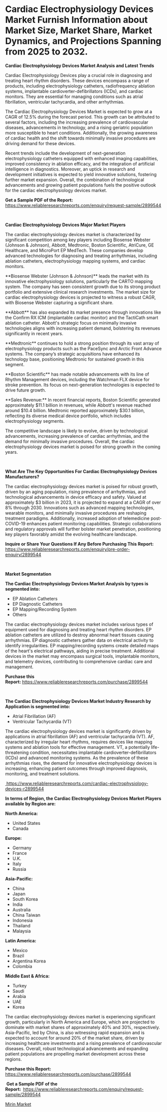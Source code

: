 <p><h1>Cardiac Electrophysiology Devices Market Furnish Information about Market Size, Market Share, Market Dynamics, and Projections Spanning from 2025 to 2032.</h1></p><p><strong>Cardiac Electrophysiology Devices Market Analysis and Latest Trends</strong></p>
<p><p>Cardiac Electrophysiology Devices play a crucial role in diagnosing and treating heart rhythm disorders. These devices encompass a range of products, including electrophysiology catheters, radiofrequency ablation systems, implantable cardioverter-defibrillators (ICDs), and cardiac monitors. They are essential for managing conditions such as atrial fibrillation, ventricular tachycardia, and other arrhythmias.</p><p>The Cardiac Electrophysiology Devices Market is expected to grow at a CAGR of 12.5% during the forecast period. This growth can be attributed to several factors, including the increasing prevalence of cardiovascular diseases, advancements in technology, and a rising geriatric population more susceptible to heart conditions. Additionally, the growing awareness of cardiac health and the shift towards minimally invasive procedures are driving demand for these devices.</p><p>Recent trends include the development of next-generation electrophysiology catheters equipped with enhanced imaging capabilities, improved consistency in ablation efficacy, and the integration of artificial intelligence in diagnostics. Moreover, an uptick in research and development initiatives is expected to yield innovative solutions, fostering further market expansion. Overall, the combination of technological advancements and growing patient populations fuels the positive outlook for the cardiac electrophysiology devices market.</p></p>
<p><strong>Get a Sample PDF of the Report:&nbsp;</strong> <a href="https://www.reliableresearchreports.com/enquiry/request-sample/2899544?utm_campaign=3316&utm_medium=2&utm_source=Github&utm_content=ia&utm_term=16032025&utm_id=cardiac-electrophysiology-devices">https://www.reliableresearchreports.com/enquiry/request-sample/2899544</a></p>
<p>&nbsp;</p>
<p><strong>Cardiac Electrophysiology Devices Major Market Players</strong></p>
<p><p>The cardiac electrophysiology devices market is characterized by significant competition among key players including Biosense Webster (Johnson & Johnson), Abbott, Medtronic, Boston Scientific, AtriCure, GE Healthcare, and MicroPort EP MedTech. These companies develop advanced technologies for diagnosing and treating arrhythmias, including ablation catheters, electrophysiology mapping systems, and cardiac monitors.</p><p>**Biosense Webster (Johnson & Johnson)** leads the market with its innovative electrophysiology solutions, particularly the CARTO mapping system. The company has seen consistent growth due to its strong product portfolio and extensive clinical research investments. The market size for cardiac electrophysiology devices is projected to witness a robust CAGR, with Biosense Webster capturing a significant share.</p><p>**Abbott** has also expanded its market presence through innovations like the Confirm RX ICM (implantable cardiac monitor) and the TactiCath smart ablation catheter. Abbott's strategic focus on minimally invasive technologies aligns with increasing patient demand, bolstering its revenues significantly in recent years.</p><p>**Medtronic** continues to hold a strong position through its vast array of electrophysiology products such as the PaceSync and Arctic Front Advance systems. The company’s strategic acquisitions have enhanced its technology base, positioning Medtronic for sustained growth in this segment.</p><p>**Boston Scientific** has made notable advancements with its line of Rhythm Management devices, including the Watchman FLX device for stroke prevention. Its focus on next-generation technologies is expected to drive future growth.</p><p>**Sales Revenue:** In recent financial reports, Boston Scientific generated approximately $11.1 billion in revenues, while Abbott's revenue reached around $10.4 billion. Medtronic reported approximately $30.1 billion, reflecting its diverse medical device portfolio, which includes electrophysiology segments.</p><p>The competitive landscape is likely to evolve, driven by technological advancements, increasing prevalence of cardiac arrhythmias, and the demand for minimally invasive procedures. Overall, the cardiac electrophysiology devices market is poised for strong growth in the coming years.</p></p>
<p>&nbsp;</p>
<p><strong>What Are The Key Opportunities For Cardiac Electrophysiology Devices Manufacturers?</strong></p>
<p><p>The cardiac electrophysiology devices market is poised for robust growth, driven by an aging population, rising prevalence of arrhythmias, and technological advancements in device efficacy and safety. Valued at approximately $3 billion in 2023, it is projected to expand at a CAGR of over 8% through 2030. Innovations such as advanced mapping technologies, wearable monitors, and minimally invasive procedures are reshaping treatment paradigms. Additionally, increased adoption of telemedicine post-COVID-19 enhances patient monitoring capabilities. Strategic collaborations and regulatory approvals will further bolster market penetration, positioning key players favorably amidst the evolving healthcare landscape.</p></p>
<p><strong>Inquire or Share Your Questions If Any Before Purchasing This Report:</strong> <a href="https://www.reliableresearchreports.com/enquiry/pre-order-enquiry/2899544?utm_campaign=3316&utm_medium=2&utm_source=Github&utm_content=ia&utm_term=16032025&utm_id=cardiac-electrophysiology-devices">https://www.reliableresearchreports.com/enquiry/pre-order-enquiry/2899544</a></p>
<p>&nbsp;</p>
<p><strong>Market Segmentation</strong></p>
<p><strong>The Cardiac Electrophysiology Devices Market Analysis by types is segmented into:</strong></p>
<p><ul><li>EP Ablation Catheters</li><li>EP Diagnostic Catheters</li><li>EP Mapping/Recording System</li><li>Others</li></ul></p>
<p><p>The cardiac electrophysiology devices market includes various types of equipment used for diagnosing and treating heart rhythm disorders. EP ablation catheters are utilized to destroy abnormal heart tissues causing arrhythmias. EP diagnostic catheters gather data on electrical activity to identify irregularities. EP mapping/recording systems create detailed maps of the heart's electrical pathways, aiding in precise treatment. Additional devices in the market may encompass surgical tools, implantable monitors, and telemetry devices, contributing to comprehensive cardiac care and management.</p></p>
<p><strong>Purchase this Report:&nbsp;</strong><a href="https://www.reliableresearchreports.com/purchase/2899544?utm_campaign=3316&utm_medium=2&utm_source=Github&utm_content=ia&utm_term=16032025&utm_id=cardiac-electrophysiology-devices">https://www.reliableresearchreports.com/purchase/2899544</a></p>
<p>&nbsp;</p>
<p><strong>The Cardiac Electrophysiology Devices Market Industry Research by Application is segmented into:</strong></p>
<p><ul><li>Atrial Fibrillation (AF)</li><li>Ventricular Tachycardia (VT)</li></ul></p>
<p><p>The cardiac electrophysiology devices market is significantly driven by applications in atrial fibrillation (AF) and ventricular tachycardia (VT). AF, characterized by irregular heart rhythms, requires devices like mapping systems and ablation tools for effective management. VT, a potentially life-threatening condition, necessitates implantable cardioverter-defibrillators (ICDs) and advanced monitoring systems. As the prevalence of these arrhythmias rises, the demand for innovative electrophysiology devices is increasing, enhancing patient outcomes through improved diagnosis, monitoring, and treatment solutions.</p></p>
<p><a href="https://www.reliableresearchreports.com/cardiac-electrophysiology-devices-r2899544?utm_campaign=3316&utm_medium=2&utm_source=Github&utm_content=ia&utm_term=16032025&utm_id=cardiac-electrophysiology-devices">&nbsp;https://www.reliableresearchreports.com/cardiac-electrophysiology-devices-r2899544</a></p>
<p><strong>In terms of Region, the Cardiac Electrophysiology Devices Market Players available by Region are:</strong></p>
<p>
    <p> <strong> North America: </strong>
        <ul>
            <li>United States</li>
            <li>Canada</li>
        </ul>
        </p> 
    <p> <strong> Europe: </strong>
        <ul>
            <li>Germany</li>
            <li>France</li>
            <li>U.K.</li>
            <li>Italy</li>
            <li>Russia</li>
        </ul>
        </p> 
    <p> <strong> Asia-Pacific: </strong>
        <ul>
            <li>China</li>
            <li>Japan</li>
            <li>South Korea</li>
            <li>India</li>
            <li>Australia</li>
            <li>China Taiwan</li>
            <li>Indonesia</li>
            <li>Thailand</li>
            <li>Malaysia</li>
        </ul>
        </p> 
    <p> <strong> Latin America: </strong>
        <ul>
            <li>Mexico</li>
            <li>Brazil</li>
            <li>Argentina Korea</li>
            <li>Colombia</li>
        </ul>
        </p> 
    <p> <strong> Middle East & Africa: </strong>
        <ul>
            <li>Turkey</li>
            <li>Saudi</li>
            <li>Arabia</li>
            <li>UAE</li>
            <li>Korea</li>
        </ul>
    </p>
    </p>
<p><p>The cardiac electrophysiology devices market is experiencing significant growth, particularly in North America and Europe, which are projected to dominate with market shares of approximately 40% and 30%, respectively. Asia-Pacific, led by China, is also witnessing rapid expansion and is expected to account for around 20% of the market share, driven by increasing healthcare investments and a rising prevalence of cardiovascular diseases. Overall, robust technological advancements and expanding patient populations are propelling market development across these regions.</p></p>
<p><strong>Purchase this Report: </strong><a href="https://www.reliableresearchreports.com/purchase/2899544?utm_campaign=3316&utm_medium=2&utm_source=Github&utm_content=ia&utm_term=16032025&utm_id=cardiac-electrophysiology-devices">https://www.reliableresearchreports.com/purchase/2899544</a></p>
<p>&nbsp;<strong>Get a Sample PDF of the Report:&nbsp;&nbsp;</strong><a href="https://www.reliableresearchreports.com/enquiry/request-sample/2899544?utm_campaign=3316&utm_medium=2&utm_source=Github&utm_content=ia&utm_term=16032025&utm_id=cardiac-electrophysiology-devices">https://www.reliableresearchreports.com/enquiry/request-sample/2899544</a></p>
<p><strong></strong></p>
<p><p><a href="https://github.com/joshuagarcia509/Market-Research-Report-List-1/blob/main/mirin-market.md?utm_campaign=3316&utm_medium=2&utm_source=Github&utm_content=ia&utm_term=16032025&utm_id=cardiac-electrophysiology-devices">Mirin Market</a></p></p>